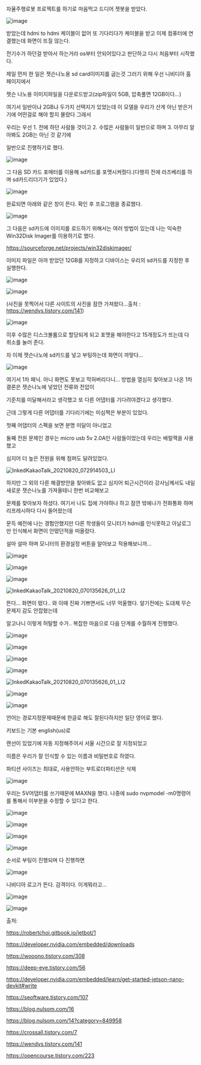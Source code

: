 자율주행로봇 프로젝트를 하기로 마음먹고 드디어 젯봇을 받았다.

![image](https://user-images.githubusercontent.com/87622597/130150379-54090464-c3cf-421a-a332-a229257cb60a.png)

받았는데 hdmi to hdmi 케이블이 없어 또 기다리다가 케이블을 받고 이제 컴퓨터에 연결했는데 화면이 뜨질 않는다. 

전기수가 하던걸 받아서 하는거라 os부터 안되어있다고 판단하고 다시 처음부터 시작했다.

제일 먼저 한 일은 젯슨나노용 sd card이미지를 굽는것 그러기 위해 우선 니비디아 홈페이지에서 

젯슨 나노용 이미지파일을 다운로드받고(zip파일이 5GB, 압축풀면 12GB이다...)

여기서 일반이냐 2GB냐 두가지 선택지가 있었는데 이 모델을 우리가 산게 아닌 받은거기에 어떤걸로 해야 할지 몰랐다 그래서 

우리는 우선 1. 전에 하던 사람들 것이고 2. 수많은 사람들이 일반으로 하며 3. 아무리 알아봐도 2GB는 아닌 것 같기에

일반으로 진행하기로 했다.

![image](https://user-images.githubusercontent.com/87622597/130150854-900911e4-7afb-427a-b3ce-44edc822bae1.png)

그 다음 SD 카드 포매터를 이용해 sd카드를 포맷시켜줬다.(다행히 전에 라즈베리를 하며 sd카드리더기가 있었다.)

![image](https://user-images.githubusercontent.com/87622597/130151197-6de0cc09-babb-42a7-8891-c9698e4cd87f.png)

완료되면 아래와 같은 창이 뜬다. 확인 후 프로그램을 종료했다.

![image](https://user-images.githubusercontent.com/87622597/130151277-3f359d80-1a2c-4a3a-a030-45aa150a264d.png)

그 다음은 sd카드에 이미지를 로드하기 위해서는 여러 방법이 있는데 나는 익숙한 Win32Disk Imager를 이용하기로 했다.

https://sourceforge.net/projects/win32diskimager/

이미지 파일은 아까 받았던 12GB를 지정하고 디바이스는 우리의 sd카드를 지정한 후 실행한다.

![image](https://user-images.githubusercontent.com/87622597/130151644-4fa163dc-b0f6-43e4-a696-189f94111b2c.png)

![image](https://user-images.githubusercontent.com/87622597/130151659-53a3df26-8237-42e4-80d1-8d649dce0149.png)

(사진을 못찍어서 다른 사이트의 사진을 잠깐 가져왔다...출처 : https://wendys.tistory.com/141)

![image](https://user-images.githubusercontent.com/87622597/130151752-76f0d7b1-9694-4a08-8561-a62871650627.png)

이후 수많은 디스크볼륨으로 할당되게 되고 포맷을 해야한다고 15개정도가 뜨는데 다 취소를 눌러 준다.

자 이제 잿슨나노에 sd카드를 넣고 부팅하는데 화면이 까맣다...

![image](https://user-images.githubusercontent.com/87622597/130152037-7386fdf7-e4fd-49dc-a5ff-701e38c06f62.png)

여기서 1차 패닉. 아니 화면도 못보고 막혀버리다니... 방법을 열심히 찾아보고 나온 1차 결론은 잿슨나노에 넣었던 전류와 전압이

기준치를 미달해서라고 생각했고 또 다른 어댑터를 기다려야겠다고 생각했다. 

근데 그렇게 다른 어댑터를 기다리기에는 미심쩍은 부분이 있었다.

첫째 어댑터의 스펙을 보면 분명 미달이 아니었고 

둘째 전원 문제인 경우는 micro usb 5v 2.0A인 사람들이었는데 우리는 배럴잭을 사용했고 

심지어 더 높은 전원을 위해 점퍼도 달려있었다.

![InkedKakaoTalk_20210820_072914503_LI](https://user-images.githubusercontent.com/87622597/130152655-e58148bb-61f6-42b2-9a09-897115516fbc.jpg)

하지만 그 외의 다른 해결방안을 찾아봐도 없고 심지어 퇴근시간이라 강사님께서도 내일 새로운 잿슨나노를 가져올테니 한번 비교해보고

문제를 찾아보자 하셨다. 여기서 나도 집에 가야하나 하고 잠깐 밖에나가 전화통화 하며 리프레시하다 다시 들어왔는데

문득 예전에 나는 경험안했지만 다른 학생들이 모니터가 hdmi를 인식못하고 아날로그만 인식해서 화면이 안떴던적을 떠올랐다.

설마 설마 하며 모니터의 환경설정 버튼을 알아보고 적용해보니까...

![image](https://user-images.githubusercontent.com/87622597/130152918-e4ff2338-1e47-49b5-b709-f713283e3f76.png)

![image](https://user-images.githubusercontent.com/87622597/130152982-c29e9ddb-1c5f-4c46-b9ab-8212b408f0ab.png)

![image](https://user-images.githubusercontent.com/87622597/130152988-ae493c0c-be6e-4e19-be1e-9cbe92d76c56.png)

![InkedKakaoTalk_20210820_070135626_01_LI2](https://user-images.githubusercontent.com/87622597/130153205-e8e3eda2-c8e1-450f-92fa-52f2e393f740.jpg)

뜬다... 화면이 떴다.. 와 이때 진짜 기쁘면서도 너무 억울했다. 알기전에는 도대체 무슨 문제지 감도 안잡혔는데

알고나니 이렇게 허탈할 수가.. 복잡한 마음으로 다음 단계를 수월하게 진행했다. 

![image](https://user-images.githubusercontent.com/87622597/130153299-ece0e1f6-0271-4342-b65e-c20d325ee672.png)

![image](https://user-images.githubusercontent.com/87622597/130153324-168c8970-c036-4133-8fe0-b0b0dd1e70cf.png)

![image](https://user-images.githubusercontent.com/87622597/130153343-632b0b2f-80f2-4ff8-aea6-ad211a3b43ec.png)

![image](https://user-images.githubusercontent.com/87622597/130153356-8ce68ee1-baab-4fb7-83de-1f86b8807e18.png)

![InkedKakaoTalk_20210820_070135626_01_LI2](https://user-images.githubusercontent.com/87622597/130153205-e8e3eda2-c8e1-450f-92fa-52f2e393f740.jpg)

![image](https://user-images.githubusercontent.com/87622597/130153442-02fe126e-24ab-4ba2-aaad-af72488e21e7.png)

![image](https://user-images.githubusercontent.com/87622597/130153456-8b665a58-5f12-41d7-92f4-33d0b75196cd.png)

언어는 경로지정문제때문에 한글로 해도 잘된다하지만 일단 영어로 했다.

키보드는 기본 english(us)로

랜선이 있었기에 자동 지정해주어서 서울 시간으로 잘 지정되었고 

이름은 우리가 잘 인식할 수 있는 이름과 비밀번호로 하였다.

파티션 사이즈는 최대로, 사용안하는 부트로더파티션은 삭제

![image](https://user-images.githubusercontent.com/87622597/130154396-8f95621d-d750-41dd-9e0e-18696c1d0146.png)

우리는 5V어댑터를 쓰기때문에 MAXN을 했다. 나중에 sudo nvpmodel -m0명령어를 통해서 이부분을 수정할 수 있다고 한다.

![image](https://user-images.githubusercontent.com/87622597/130154505-91803bee-03c9-4f7e-9d92-a949727692f6.png)

![image](https://user-images.githubusercontent.com/87622597/130154517-77eb52d9-68e2-474e-840d-96f365518611.png)

![image](https://user-images.githubusercontent.com/87622597/130154544-289f0657-757d-4eb2-af7d-086f2edb9d4b.png)

![image](https://user-images.githubusercontent.com/87622597/130154560-7c9d4ad7-4392-41a6-8b43-c8bfd97d66cc.png)

순서로 부팅이 진행되며 다 진행하면

![image](https://user-images.githubusercontent.com/87622597/130154586-19acb47c-f008-4ca8-b0c3-61a2e04989e7.png)

니비디아 로고가 뜬다. 감격이다. 이게뭐라고...

![image](https://user-images.githubusercontent.com/87622597/130154626-72c18c84-d02d-494c-911a-bee81535b198.png)

![image](https://user-images.githubusercontent.com/87622597/130154635-d2a89a78-a43a-467d-8373-976e05317003.png)

출처:

https://robertchoi.gitbook.io/jetbot/1

https://developer.nvidia.com/embedded/downloads

https://wooono.tistory.com/308

https://deep-eye.tistory.com/56

https://developer.nvidia.com/embedded/learn/get-started-jetson-nano-devkit#write

https://seoftware.tistory.com/107

https://blog.nulsom.com/16

https://blog.nulsom.com/14?category=849958

https://crossall.tistory.com/7

https://wendys.tistory.com/141

https://opencourse.tistory.com/223
